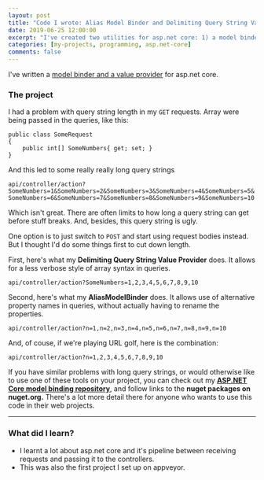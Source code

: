 ```yaml
---
layout: post
title: "Code I wrote: Alias Model Binder and Delimiting Query String Value Provider"
date: 2019-06-25 12:00:00
excerpt: "I've created two utilities for asp.net core: 1) a model binder for allowing alternative property names on request models. 2) a value provider allowing alternative collection query variable syntax"
categories: [my-projects, programming, asp.net-core]
comments: false
---
```


I've written a <a href="https://github.com/NathanLBCooper/aspnet-core-model-binding" target="_blank">model binder and a value provider</a> for asp.net core.

### The project

I had a problem with query string length in my `GET` requests. Array were being passed in the queries, like this:

```
public class SomeRequest
{
	public int[] SomeNumbers{ get; set; }
}
```

And this led to some really really long query strings

`api/controller/action?SomeNumbers=1&SomeNumbers=2&SomeNumbers=3&SomeNumbers=4&SomeNumbers=5&SomeNumbers=6&SomeNumbers=7&SomeNumbers=8&SomeNumbers=9&SomeNumbers=10`

Which isn't great. There are often limits to how long a query string can get before stuff breaks. And, besides, this query string is ugly.

One option is to just switch to `POST` and start using request bodies instead. But I thought I'd do some things first to cut down length.

First, here's what my **Delimiting Query String Value Provider** does. It allows for a less verbose style of array syntax in queries.

`api/controller/action?SomeNumbers=1,2,3,4,5,6,7,8,9,10`

Second, here's what my **AliasModelBinder** does. It allows use of alternative property names in queries, without actually having to rename the properties.

`api/controller/action?n=1,n=2,n=3,n=4,n=5,n=6,n=7,n=8,n=9,n=10`

And, of couse, if we're playing URL golf, here is the combination:

`api/controller/action?n=1,2,3,4,5,6,7,8,9,10`

If you have similar problems with long query strings, or would otherwise like to use one of these tools on your project, you can check out my  **<a href="https://github.com/NathanLBCooper/aspnet-core-model-binding" target="_blank">ASP.NET Core model binding repository</a>**, and follow links to the **nuget packages on nuget.org.** There's a lot more detail there for anyone who wants to use this code in their web projects.

-----------------

### What did I learn?

- I learnt a lot about asp.net core and it's pipeline between receiving requests and passing it to the controllers.
- This was also the first project I set up on appveyor.